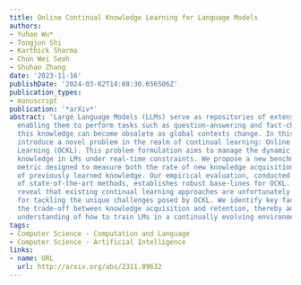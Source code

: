 ```yaml
---
title: Online Continual Knowledge Learning for Language Models
authors:
- Yuhao Wu* 
- Tongjun Shi
- Karthick Sharma
- Chun Wei Seah
- Shuhao Zhang
date: '2023-11-16'
publishDate: '2024-03-02T14:08:30.656506Z'
publication_types:
- manuscript
publication: '*arXiv*'
abstract: 'Large Language Models (LLMs) serve as repositories of extensive world knowledge,
  enabling them to perform tasks such as question-answering and fact-checking. However,
  this knowledge can become obsolete as global contexts change. In this paper, we
  introduce a novel problem in the realm of continual learning: Online Continual Knowledge
  Learning (OCKL). This problem formulation aims to manage the dynamic nature of world
  knowledge in LMs under real-time constraints. We propose a new benchmark and evaluation
  metric designed to measure both the rate of new knowledge acquisition and the retention
  of previously learned knowledge. Our empirical evaluation, conducted using a variety
  of state-of-the-art methods, establishes robust base-lines for OCKL. Our results
  reveal that existing continual learning approaches are unfortunately insufficient
  for tackling the unique challenges posed by OCKL. We identify key factors that influence
  the trade-off between knowledge acquisition and retention, thereby advancing our
  understanding of how to train LMs in a continually evolving environment.'
tags:
- Computer Science - Computation and Language
- Computer Science - Artificial Intelligence
links:
- name: URL
  url: http://arxiv.org/abs/2311.09632
---
```

